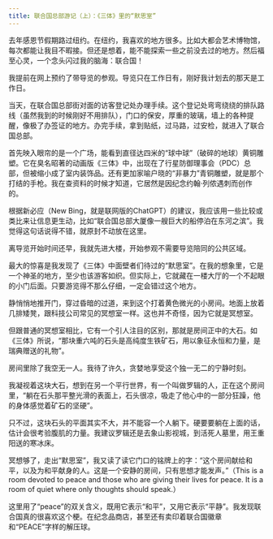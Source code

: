 ```yaml
---
title: 联合国总部游记（上）：《三体》里的“默思室”
---
```


去年感恩节假期路过纽约。在纽约，我喜欢的地方很多。比如大都会艺术博物馆，每次都能让我目不暇接。但还是想着，能不能探索一些之前没去过的地方。然后福至心灵，一个念头闪过我的脑海：联合国！

我提前在网上预约了带导览的参观。导览只在工作日有，刚好我计划去的那天是工作日。

当天，在联合国总部街对面的访客登记处办理手续。这个登记处弯弯绕绕的排队路线（虽然我到的时候刚好不用排队），门口的保安，厚重的玻璃，墙上的各种提醒，像极了办签证的地方。办完手续，拿到贴纸，过马路，过安检，就进入了联合国总部。

首先映入眼帘的是一个广场，能看到直径达四米的“球中球”（破碎的地球）黄铜雕塑。它在臭名昭著的动画版《三体》中，出现在了行星防御理事会（PDC）总部，但被缩小成了室内装饰品。还有更加家喻户晓的“非暴力”青铜雕塑，就是那个打结的手枪。我在查资料的时候才知道，它居然是因纪念约翰·列侬遇刺而创作的。

根据新必应（New Bing，就是联网版的ChatGPT）的建议，我应该用一些比较或类比来让信息更生动，比如“联合国总部大厦像一艘巨大的船停泊在东河之滨”。我觉得这句话说得不错，就原封不动放在这里。

离导览开始时间还早，我就先进大楼，开始参观不需要导览陪同的公共区域。



最大的惊喜是我发现了《三体》中面壁者们待过的“默思室”。在我的想象里，它是一个神圣的地方，至少也该游客如织。但实际上，它就藏在一楼大厅的一个不起眼的小门后面。只要游览得不那么仔细，一定会错过这个地方。

静悄悄地推开门，穿过昏暗的过道，来到这个打着黄色微光的小房间。地面上放着几排矮凳，跟科技公司常见的冥想室一样。这也并不奇怪，因为它就是冥想室。

但跟普通的冥想室相比，它有一个引人注目的区别，那就是房间正中的大石。如《三体》所说，“那块重六吨的石头是高纯度生铁矿石，用以象征永恒和力量，是瑞典赠送的礼物”。

房间里除了我空无一人。我待了许久，贪婪地享受这个独一无二的宁静时刻。

我凝视着这块大石，想到在另一个平行世界，有一个叫做罗辑的人，正在这个房间里，“躺在石头那平整光滑的表面上，石头很凉，吸走了他心中的一部分狂躁，他的身体感觉着矿石的坚硬”。

只不过，这块石头的平面其实不大，并不能容一个人躺下。硬要要躺在上面的话，估计会很考验腹肌的力量。我建议罗辑还是去象山影视城，到活死人墓里，用王重阳送的寒冰床。

冥想够了，走出“默思室”，我又读了读它门口的铭牌上的字：“这个房间献给和平，以及为和平献身的人。这是一个安静的房间，只有思想才能发声。”（This is a room devoted to peace and those who are giving their lives for peace. It is a room of quiet where only thoughts should speak.）

这里用了“peace”的双关含义，既用它表示“和平”，又用它表示“平静”。我发现联合国真的很喜欢这个梗。在纪念品商店，甚至还有卖印着联合国徽章和“PEACE”字样的解压球。
